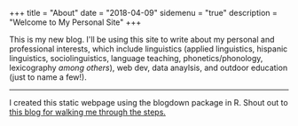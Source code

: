 +++
title = "About"
date = "2018-04-09"
sidemenu = "true"
description = "Welcome to My Personal Site"
+++

This is my new blog. I'll be using this site to write about my personal and professional interests, which include linguistics (applied linguistics, hispanic linguistics, sociolinguistics, language teaching, phonetics/phonology, lexicography *among others*), web dev, data anaylsis, and outdoor education (just to name a few!).


---

I created this static webpage using the blogdown package in R. Shout out to <a href="https://notes.peter-baumgartner.net/tutorial/blogdown-tutorial-part-1/" target=blank>this blog for walking me through the steps.
